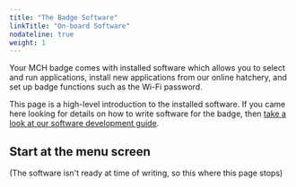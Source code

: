 ```yaml
---
title: "The Badge Software"
linkTitle: "On-board Software"
nodateline: true
weight: 1
---
```


Your MCH badge comes with installed software which allows you to select and run applications, install new applications from our online hatchery, and set up badge functions such as the Wi-Fi password.

This page is a high-level introduction to the installed software. If you came here looking for details on how to write software for the badge, then [take a look at our software development guide](../../software-development/).

## Start at the menu screen

(The software isn't ready at time of writing, so this where this page stops)

